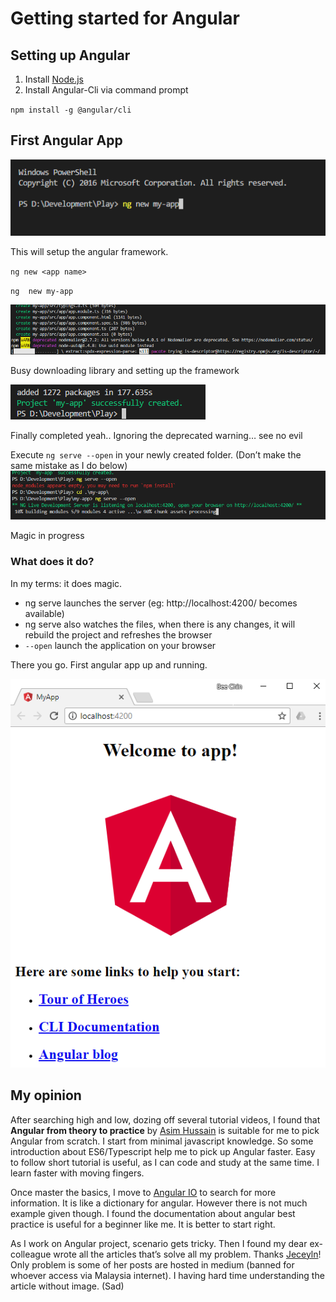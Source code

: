# Getting started for Angular

## Setting up Angular 
1. Install [Node.js](https://nodejs.org/en/download/)
1. Install Angular-Cli via command prompt

  `npm install -g @angular/cli`

## First Angular App
![alt text](https://raw.githubusercontent.com/bchinmz/angular-explorer/master/images/GettingStartedForAngular/create-new-app.png "create your new angular app")

This will setup the angular framework.

`ng new <app name>`

`ng  new my-app`



![alt text](https://raw.githubusercontent.com/bchinmz/angular-explorer/master/images/GettingStartedForAngular/setting-up-framework.png "framework setup in progress")

Busy downloading library and setting up the framework





![alt text](https://raw.githubusercontent.com/bchinmz/angular-explorer/master/images/GettingStartedForAngular/setup-completed.png "setup completed")

Finally completed yeah.. Ignoring the deprecated warning… see no evil


Execute `ng serve --open` in your newly created folder. (Don’t make the same mistake as I do below)
![alt text](https://raw.githubusercontent.com/bchinmz/angular-explorer/master/images/GettingStartedForAngular/serve-app.png "using nodejs to serve your angular app")

Magic in progress


### What does it do?
In my terms: it does magic.
+ ng serve launches the server (eg: http://localhost:4200/ becomes available)
+ ng serve also watches the files, when there is any changes, it will rebuild the project and refreshes the browser
+ `--open` launch the application on your browser

There you go. First angular app up and running.


![alt text](https://github.com/bchinmz/angular-explorer/blob/master/images/GettingStartedForAngular/first-app.png?raw=true "ta-da~ your first app")


## My opinion
After searching high and low, dozing off several tutorial videos, I found that **Angular from theory to practice** by [Asim Hussain](https://codecraft.tv/courses/angular/) is suitable for me to pick Angular from scratch. I start from minimal javascript knowledge. So some introduction about ES6/Typescript help me to pick up Angular faster. Easy to follow short tutorial is useful, as I can code and study at the same time. I learn faster with moving fingers.


Once master the basics, I move to [Angular IO](https://angular.io) to search for more information. It is like a dictionary for angular. However there is not much example given though. I found the documentation about angular best practice is useful for a beginner like me. It is better to start right.


As I work on Angular project, scenario gets tricky. Then I found my dear ex-colleague wrote all the articles that’s solve all my problem. Thanks [Jeceyln](https://scotch.io/@jecelyn)! Only problem is some of her posts are hosted in medium (banned for whoever access via Malaysia internet). I having hard time understanding the article without image. (Sad)

